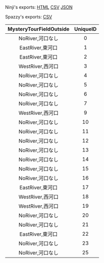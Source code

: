 Ninji's exports: [HTML](https://wuffs.org/acnh/bcsv_140/html/MysteryTourFieldParam.html) [CSV](https://wuffs.org/acnh/bcsv_140/csv/MysteryTourFieldParam.csv) [JSON](https://wuffs.org/acnh/bcsv_140/json/MysteryTourFieldParam.json)

Spazzy's exports: [CSV](JSON)

| MysteryTourFieldOutside | UniqueID |
|:--:|:--:|
| NoRiver,河口なし | 0 | 
| EastRiver,東河口 | 1 | 
| EastRiver,東河口 | 2 | 
| WestRiver,西河口 | 3 | 
| NoRiver,河口なし | 4 | 
| NoRiver,河口なし | 5 | 
| NoRiver,河口なし | 6 | 
| NoRiver,河口なし | 7 | 
| WestRiver,西河口 | 9 | 
| NoRiver,河口なし | 10 | 
| NoRiver,河口なし | 11 | 
| NoRiver,河口なし | 12 | 
| NoRiver,河口なし | 13 | 
| NoRiver,河口なし | 14 | 
| NoRiver,河口なし | 15 | 
| NoRiver,河口なし | 16 | 
| EastRiver,東河口 | 17 | 
| WestRiver,西河口 | 18 | 
| WestRiver,西河口 | 19 | 
| NoRiver,河口なし | 20 | 
| NoRiver,河口なし | 21 | 
| EastRiver,東河口 | 22 | 
| NoRiver,河口なし | 23 | 
| NoRiver,河口なし | 25 | 
